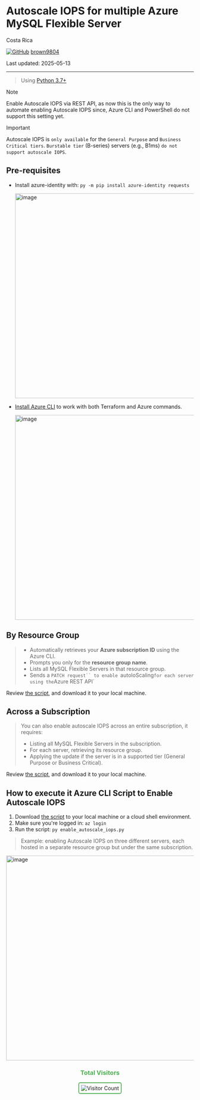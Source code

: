 # Autoscale IOPS for multiple Azure MySQL Flexible Server

Costa Rica

[![GitHub](https://img.shields.io/badge/--181717?logo=github&logoColor=ffffff)](https://github.com/)
[brown9804](https://github.com/brown9804)

Last updated: 2025-05-13

----------

> Using [Python 3.7+](https://www.python.org/downloads/source/)

> [!NOTE]
>  Enable Autoscale IOPS via REST API, as now this is the only way to automate enabling Autoscale IOPS since, Azure CLI and PowerShell do not support this setting yet.

> [!IMPORTANT]
> Autoscale IOPS is `only available` for the `General Purpose` and `Business Critical tiers`. `Burstable tier` (B-series) servers (e.g., B1ms) `do not support autoscale IOPS`.

## Pre-requisites

- Install azure-identity with: `py -m pip install azure-identity requests`

    <img width="550" alt="image" src="https://github.com/user-attachments/assets/fa74f47c-bef2-4ad3-8b0f-2ee50813c486" />

-  [Install Azure CLI](https://learn.microsoft.com/en-us/cli/azure/install-azure-cli) to work with both Terraform and Azure commands.

    <img width="550" alt="image" src="https://github.com/user-attachments/assets/3f552ecc-8e07-453a-9655-8bb5a89e1791" />

## By Resource Group

> - Automatically retrieves your **Azure subscription ID** using the Azure CLI. <br/>
> - Prompts you only for the **resource group name**. <br/>
> - Lists all MySQL Flexible Servers in that resource group. <br/>
> - Sends a `PATCH request`` to enable `autoIoScaling` for each server using the `Azure REST API`

Review [the script](./enable_autoscale_iops_byRG.py), and download it to your local machine.

## Across a Subscription

> You can also enable autoscale IOPS across an entire subscription, it requires: <br/>
> - Listing all MySQL Flexible Servers in the subscription. <br/>
> - For each server, retrieving its resource group.  <br/>
> - Applying the update if the server is in a supported tier (General Purpose or Business Critical).  <br/>

Review [the script](./enable_autoscale_iops.py), and download it to your local machine.

## How to execute it Azure CLI Script to Enable Autoscale IOPS

1. Download [the script](./enable_autoscale_iops.py) to your local machine or a cloud shell environment.
2. Make sure you're logged in: `az login`
4. Run the script: `py enable_autoscale_iops.py`

> Example: enabling Autoscale IOPS on three different servers, each hosted in a separate resource group but under the same subscription.

<img width="550" alt="image" src="https://github.com/user-attachments/assets/22aa763d-b358-441a-b5b9-aa0197ce680d" />

<div align="center">
  <h3 style="color: #4CAF50;">Total Visitors</h3>
  <img src="https://profile-counter.glitch.me/brown9804/count.svg" alt="Visitor Count" style="border: 2px solid #4CAF50; border-radius: 5px; padding: 5px;"/>
</div>
